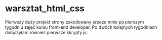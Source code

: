 # warsztat_html_css

Pierwszy duży projekt strony zakodowany przeze mnie po pierszym tygodniu zajęć kursu front-end developer.
Po dwóch kolejnych tygodniach dołączyłam również pierwsze skrypty js.
